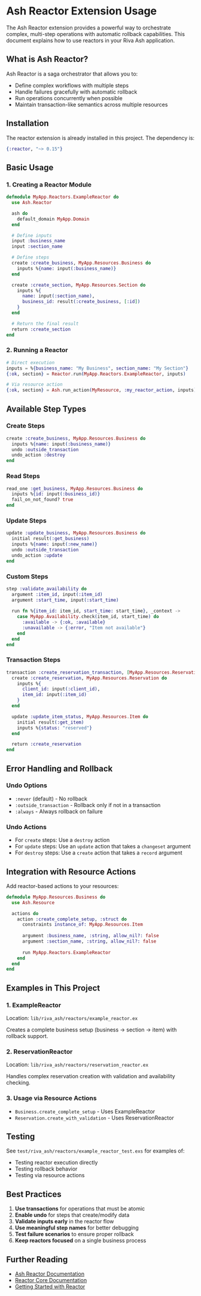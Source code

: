 # Ash Reactor Extension Usage

The Ash Reactor extension provides a powerful way to orchestrate complex, multi-step operations with automatic rollback capabilities. This document explains how to use reactors in your Riva Ash application.

## What is Ash Reactor?

Ash Reactor is a saga orchestrator that allows you to:
- Define complex workflows with multiple steps
- Handle failures gracefully with automatic rollback
- Run operations concurrently when possible
- Maintain transaction-like semantics across multiple resources

## Installation

The reactor extension is already installed in this project. The dependency is:

```elixir
{:reactor, "~> 0.15"}
```

## Basic Usage

### 1. Creating a Reactor Module

```elixir
defmodule MyApp.Reactors.ExampleReactor do
  use Ash.Reactor

  ash do
    default_domain MyApp.Domain
  end

  # Define inputs
  input :business_name
  input :section_name

  # Define steps
  create :create_business, MyApp.Resources.Business do
    inputs %{name: input(:business_name)}
  end

  create :create_section, MyApp.Resources.Section do
    inputs %{
      name: input(:section_name),
      business_id: result(:create_business, [:id])
    }
  end

  # Return the final result
  return :create_section
end
```

### 2. Running a Reactor

```elixir
# Direct execution
inputs = %{business_name: "My Business", section_name: "My Section"}
{:ok, section} = Reactor.run(MyApp.Reactors.ExampleReactor, inputs)

# Via resource action
{:ok, section} = Ash.run_action(MyResource, :my_reactor_action, inputs)
```

## Available Step Types

### Create Steps
```elixir
create :create_business, MyApp.Resources.Business do
  inputs %{name: input(:business_name)}
  undo :outside_transaction
  undo_action :destroy
end
```

### Read Steps
```elixir
read_one :get_business, MyApp.Resources.Business do
  inputs %{id: input(:business_id)}
  fail_on_not_found? true
end
```

### Update Steps
```elixir
update :update_business, MyApp.Resources.Business do
  initial result(:get_business)
  inputs %{name: input(:new_name)}
  undo :outside_transaction
  undo_action :update
end
```

### Custom Steps
```elixir
step :validate_availability do
  argument :item_id, input(:item_id)
  argument :start_time, input(:start_time)
  
  run fn %{item_id: item_id, start_time: start_time}, _context ->
    case MyApp.Availability.check(item_id, start_time) do
      :available -> {:ok, :available}
      :unavailable -> {:error, "Item not available"}
    end
  end
end
```

### Transaction Steps
```elixir
transaction :create_reservation_transaction, [MyApp.Resources.Reservation] do
  create :create_reservation, MyApp.Resources.Reservation do
    inputs %{
      client_id: input(:client_id),
      item_id: input(:item_id)
    }
  end

  update :update_item_status, MyApp.Resources.Item do
    initial result(:get_item)
    inputs %{status: "reserved"}
  end

  return :create_reservation
end
```

## Error Handling and Rollback

### Undo Options
- `:never` (default) - No rollback
- `:outside_transaction` - Rollback only if not in a transaction
- `:always` - Always rollback on failure

### Undo Actions
- For `create` steps: Use a `destroy` action
- For `update` steps: Use an `update` action that takes a `changeset` argument
- For `destroy` steps: Use a `create` action that takes a `record` argument

## Integration with Resource Actions

Add reactor-based actions to your resources:

```elixir
defmodule MyApp.Resources.Business do
  use Ash.Resource

  actions do
    action :create_complete_setup, :struct do
      constraints instance_of: MyApp.Resources.Item
      
      argument :business_name, :string, allow_nil?: false
      argument :section_name, :string, allow_nil?: false
      
      run MyApp.Reactors.ExampleReactor
    end
  end
end
```

## Examples in This Project

### 1. ExampleReactor
Location: `lib/riva_ash/reactors/example_reactor.ex`

Creates a complete business setup (business → section → item) with rollback support.

### 2. ReservationReactor
Location: `lib/riva_ash/reactors/reservation_reactor.ex`

Handles complex reservation creation with validation and availability checking.

### 3. Usage via Resource Actions
- `Business.create_complete_setup` - Uses ExampleReactor
- `Reservation.create_with_validation` - Uses ReservationReactor

## Testing

See `test/riva_ash/reactors/example_reactor_test.exs` for examples of:
- Testing reactor execution directly
- Testing rollback behavior
- Testing via resource actions

## Best Practices

1. **Use transactions** for operations that must be atomic
2. **Enable undo** for steps that create/modify data
3. **Validate inputs early** in the reactor flow
4. **Use meaningful step names** for better debugging
5. **Test failure scenarios** to ensure proper rollback
6. **Keep reactors focused** on a single business process

## Further Reading

- [Ash Reactor Documentation](https://hexdocs.pm/ash/reactor.html)
- [Reactor Core Documentation](https://hexdocs.pm/reactor/)
- [Getting Started with Reactor](https://hexdocs.pm/reactor/01-getting-started.html)
